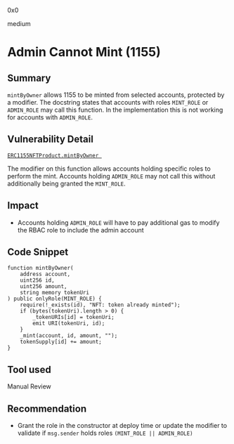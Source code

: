 0x0

medium

# Admin Cannot Mint (1155)

## Summary

`mintByOwner` allows 1155 to be minted from selected accounts, protected by a modifier. The docstring states that accounts with roles `MINT_ROLE` or `ADMIN_ROLE` may call this function. In the implementation this is not working for accounts with `ADMIN_ROLE`.

## Vulnerability Detail

[`ERC1155NFTProduct.mintByOwner `](https://github.com/sherlock-audit/2022-10-nftport/blob/main/evm-minting-master/contracts/templates/ERC1155NFTProduct.sol#L259)

The modifier on this function allows accounts holding specific roles to perform the mint. Accounts holding `ADMIN_ROLE` may not call this without additionally being granted the `MINT_ROLE`.

## Impact

- Accounts holding `ADMIN_ROLE` will have to pay additional gas to modify the RBAC role to include the admin account

## Code Snippet

```solidity
function mintByOwner(
    address account,
    uint256 id,
    uint256 amount,
    string memory tokenUri
) public onlyRole(MINT_ROLE) {
    require(!_exists(id), "NFT: token already minted");
    if (bytes(tokenUri).length > 0) {
        _tokenURIs[id] = tokenUri;
        emit URI(tokenUri, id);
    }
    _mint(account, id, amount, "");
    tokenSupply[id] += amount;
}
```

## Tool used

Manual Review

## Recommendation

- Grant the role in the constructor at deploy time or update the modifier to validate if `msg.sender` holds roles `(MINT_ROLE || ADMIN_ROLE)`
